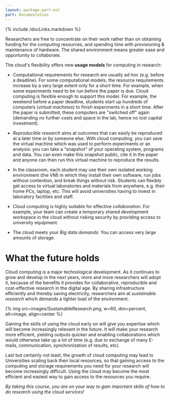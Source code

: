 ```yaml
---
layout: package-part-ext
part: Documentation 
---
```

{% include /docLinks.markdown %}

Researchers are free to concentrate on their work rather than on obtaining funding for the computing resources, and spending time with provisioning & maintenance of hardware. The shared environment means greater ease and opportunity to collaborate.

The cloud's flexibility offers new **usage models** for computing in research: 

* Computational requirements for research are usually ad hoc (e.g. before a deadline). For some computational models, the resource requirements increase by a very large extent only for a short time. For example, when some experiments need to be run before the paper is due. Cloud computing is flexible enough to support this model. For example, the weekend before a paper deadline, students start up hundreds of computers (*virtual machines*) to finish experiments in a short time. After the paper is submitted, these computers are "switched off" again (demanding no further costs and space in the lab, hence no lost capital investment). 

* *Reproducible research* aims at outcomes that can easily be reproduced at a later time or by someone else. With cloud computing, you can save the virtual machine which was used to perform experiments or an analysis: you can take a “snapshot” of your operating system, programs and data. You can even make this snapshot public, cite it in the paper and anyone can then run this virtual machine to reproduce the results.


* In the classroom, each student may use their own isolated working environment (the VM) in which they install their own software, run jobs without contention, and break things without risk. Students can flexibly get access to virtual laboratories and materials from anywhere, e.g. their home PCs, laptop, etc. This will avoid universities having to invest in laboratory facilities and staff.

* Cloud computing is highly suitable for effective *collaboration*. For example, your team can create a temporary shared development workspace in the cloud without risking security by providing access to university equipment.

* The cloud meets your *Big data demands*: You can access very large amounts of storage.

# What the future holds

Cloud computing is a major technological development. As it continues to grow and develop in the next years, more and more researchers will adopt it, because of the benefits it provides for collaborative, reproducible and cost-effective research in the digital age. By sharing infrastructure efficiently and thereby saving electricity, researchers aim at *sustainable research* which demands a lighter load of the environment.

{% img src=images/SustainableResearch.png, w=60, dim=percent, alt=image, align=center %}

Gaining the skills of using the cloud early on will give you expertise which will become increasingly relevant in the future. It will make your research more efficient, yielding outputs quicker and enabling collaborations which would otherwise take up a lot of time (e.g. due to exchange of many E-mails, communication, synchronization of results, etc).

Last but certainly not least, the growth of cloud computing may lead to Universities scaling back their local resources, so that gaining access to the computing and storage requirements you need for your research will become increasingly difficult. Using the cloud may become the most efficient and easiest way to gain access to the resources you require.

*By taking this course, you are on your way to gain important skills of how to do research using the cloud services!*

